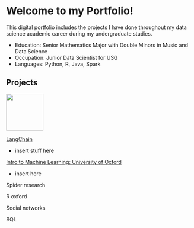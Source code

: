 # Welcome to my Portfolio!

This digital portfolio includes the projects I have done throughout my data science academic career during my undergraduate studies. 

- Education: Senior Mathematics Major with Double Minors in Music and Data Science
- Occupation: Junior Data Scientist for USG
- Languages: Python, R, Java, Spark

## Projects

<img src="https://mochakroun.com/wp-content/uploads/2025/01/langchain3.webp" width="100" height="100"/>

[LangChain](https://github.com/alexispark02/LangChain)
- insert stuff here


[Intro to Machine Learning: University of Oxford](https://github.com/alexispark02/Intro-to-ML/tree/main) 
- insert here


Spider research


R oxford


Social networks


SQL

<!--
**alexispark02/alexispark02** is a ✨ _special_ ✨ repository because its `README.md` (this file) appears on your GitHub profile.

Here are some ideas to get you started:

- 🔭 I’m currently working on ...
- 🌱 I’m currently learning ...
- 👯 I’m looking to collaborate on ...
- 🤔 I’m looking for help with ...
- 💬 Ask me about ...
- 📫 How to reach me: ...
- 😄 Pronouns: ...
- ⚡ Fun fact: ...
-->


